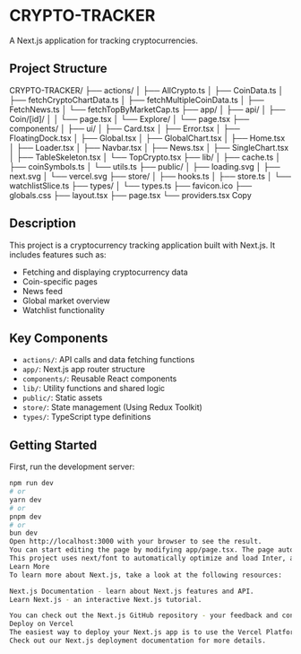 # CRYPTO-TRACKER

A Next.js application for tracking cryptocurrencies.

## Project Structure
CRYPTO-TRACKER/
├── actions/
│   ├── AllCrypto.ts
│   ├── CoinData.ts
│   ├── fetchCryptoChartData.ts
│   ├── fetchMultipleCoinData.ts
│   ├── FetchNews.ts
│   └── fetchTopByMarketCap.ts
├── app/
│   ├── api/
│   ├── Coin/[id]/
│   │   └── page.tsx
│   └── Explore/
│       └── page.tsx
├── components/
│   ├── ui/
│   ├── Card.tsx
│   ├── Error.tsx
│   ├── FloatingDock.tsx
│   ├── Global.tsx
│   ├── GlobalChart.tsx
│   ├── Home.tsx
│   ├── Loader.tsx
│   ├── Navbar.tsx
│   ├── News.tsx
│   ├── SingleChart.tsx
│   ├── TableSkeleton.tsx
│   └── TopCrypto.tsx
├── lib/
│   ├── cache.ts
│   ├── coinSymbols.ts
│   └── utils.ts
├── public/
│   ├── loading.svg
│   ├── next.svg
│   └── vercel.svg
├── store/
│   ├── hooks.ts
│   ├── store.ts
│   └── watchlistSlice.ts
├── types/
│   └── types.ts
├── favicon.ico
├── globals.css
├── layout.tsx
├── page.tsx
└── providers.tsx
Copy
## Description

This project is a cryptocurrency tracking application built with Next.js. It includes features such as:

- Fetching and displaying cryptocurrency data
- Coin-specific pages
- News feed
- Global market overview
- Watchlist functionality

## Key Components

- `actions/`: API calls and data fetching functions
- `app/`: Next.js app router structure
- `components/`: Reusable React components
- `lib/`: Utility functions and shared logic
- `public/`: Static assets
- `store/`: State management (Using Redux Toolkit)
- `types/`: TypeScript type definitions

## Getting Started

First, run the development server:

```bash
npm run dev
# or
yarn dev
# or
pnpm dev
# or
bun dev
Open http://localhost:3000 with your browser to see the result.
You can start editing the page by modifying app/page.tsx. The page auto-updates as you edit the file.
This project uses next/font to automatically optimize and load Inter, a custom Google Font.
Learn More
To learn more about Next.js, take a look at the following resources:

Next.js Documentation - learn about Next.js features and API.
Learn Next.js - an interactive Next.js tutorial.

You can check out the Next.js GitHub repository - your feedback and contributions are welcome!
Deploy on Vercel
The easiest way to deploy your Next.js app is to use the Vercel Platform from the creators of Next.js.
Check out our Next.js deployment documentation for more details.
